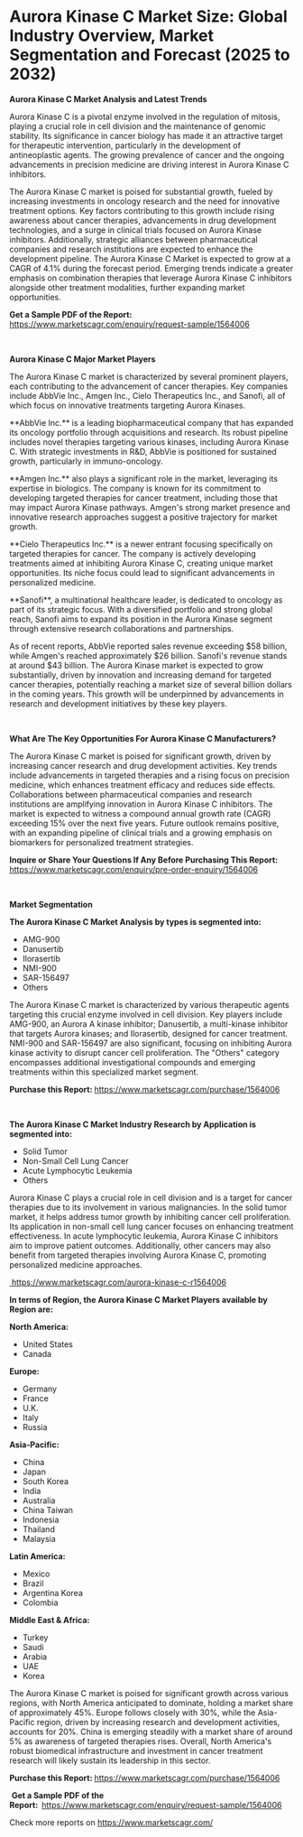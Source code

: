<p><h1>Aurora Kinase C Market Size: Global Industry Overview, Market Segmentation and Forecast (2025 to 2032)</h1></p><p><strong>Aurora Kinase C Market Analysis and Latest Trends</strong></p>
<p><p>Aurora Kinase C is a pivotal enzyme involved in the regulation of mitosis, playing a crucial role in cell division and the maintenance of genomic stability. Its significance in cancer biology has made it an attractive target for therapeutic intervention, particularly in the development of antineoplastic agents. The growing prevalence of cancer and the ongoing advancements in precision medicine are driving interest in Aurora Kinase C inhibitors.</p><p>The Aurora Kinase C market is poised for substantial growth, fueled by increasing investments in oncology research and the need for innovative treatment options. Key factors contributing to this growth include rising awareness about cancer therapies, advancements in drug development technologies, and a surge in clinical trials focused on Aurora Kinase inhibitors. Additionally, strategic alliances between pharmaceutical companies and research institutions are expected to enhance the development pipeline. The Aurora Kinase C Market is expected to grow at a CAGR of 4.1% during the forecast period. Emerging trends indicate a greater emphasis on combination therapies that leverage Aurora Kinase C inhibitors alongside other treatment modalities, further expanding market opportunities.</p></p>
<p><strong>Get a Sample PDF of the Report:&nbsp;</strong> <a href="https://www.marketscagr.com/enquiry/request-sample/1564006?utm_campaign=3095&utm_medium=2&utm_source=Github&utm_content=ia&utm_term=08032025&utm_id=aurora-kinase-c">https://www.marketscagr.com/enquiry/request-sample/1564006</a></p>
<p>&nbsp;</p>
<p><strong>Aurora Kinase C Major Market Players</strong></p>
<p><p>The Aurora Kinase C market is characterized by several prominent players, each contributing to the advancement of cancer therapies. Key companies include AbbVie Inc., Amgen Inc., Cielo Therapeutics Inc., and Sanofi, all of which focus on innovative treatments targeting Aurora Kinases.</p><p>**AbbVie Inc.** is a leading biopharmaceutical company that has expanded its oncology portfolio through acquisitions and research. Its robust pipeline includes novel therapies targeting various kinases, including Aurora Kinase C. With strategic investments in R&D, AbbVie is positioned for sustained growth, particularly in immuno-oncology.</p><p>**Amgen Inc.** also plays a significant role in the market, leveraging its expertise in biologics. The company is known for its commitment to developing targeted therapies for cancer treatment, including those that may impact Aurora Kinase pathways. Amgen's strong market presence and innovative research approaches suggest a positive trajectory for market growth.</p><p>**Cielo Therapeutics Inc.** is a newer entrant focusing specifically on targeted therapies for cancer. The company is actively developing treatments aimed at inhibiting Aurora Kinase C, creating unique market opportunities. Its niche focus could lead to significant advancements in personalized medicine.</p><p>**Sanofi**, a multinational healthcare leader, is dedicated to oncology as part of its strategic focus. With a diversified portfolio and strong global reach, Sanofi aims to expand its position in the Aurora Kinase segment through extensive research collaborations and partnerships.</p><p>As of recent reports, AbbVie reported sales revenue exceeding $58 billion, while Amgen's reached approximately $26 billion. Sanofi's revenue stands at around $43 billion. The Aurora Kinase market is expected to grow substantially, driven by innovation and increasing demand for targeted cancer therapies, potentially reaching a market size of several billion dollars in the coming years. This growth will be underpinned by advancements in research and development initiatives by these key players.</p></p>
<p>&nbsp;</p>
<p><strong>What Are The Key Opportunities For Aurora Kinase C Manufacturers?</strong></p>
<p><p>The Aurora Kinase C market is poised for significant growth, driven by increasing cancer research and drug development activities. Key trends include advancements in targeted therapies and a rising focus on precision medicine, which enhances treatment efficacy and reduces side effects. Collaborations between pharmaceutical companies and research institutions are amplifying innovation in Aurora Kinase C inhibitors. The market is expected to witness a compound annual growth rate (CAGR) exceeding 15% over the next five years. Future outlook remains positive, with an expanding pipeline of clinical trials and a growing emphasis on biomarkers for personalized treatment strategies.</p></p>
<p><strong>Inquire or Share Your Questions If Any Before Purchasing This Report:</strong> <a href="https://www.marketscagr.com/enquiry/pre-order-enquiry/1564006?utm_campaign=3095&utm_medium=2&utm_source=Github&utm_content=ia&utm_term=08032025&utm_id=aurora-kinase-c">https://www.marketscagr.com/enquiry/pre-order-enquiry/1564006</a></p>
<p>&nbsp;</p>
<p><strong>Market Segmentation</strong></p>
<p><strong>The Aurora Kinase C Market Analysis by types is segmented into:</strong></p>
<p><ul><li>AMG-900</li><li>Danusertib</li><li>Ilorasertib</li><li>NMI-900</li><li>SAR-156497</li><li>Others</li></ul></p>
<p><p>The Aurora Kinase C market is characterized by various therapeutic agents targeting this crucial enzyme involved in cell division. Key players include AMG-900, an Aurora A kinase inhibitor; Danusertib, a multi-kinase inhibitor that targets Aurora kinases; and Ilorasertib, designed for cancer treatment. NMI-900 and SAR-156497 are also significant, focusing on inhibiting Aurora kinase activity to disrupt cancer cell proliferation. The "Others" category encompasses additional investigational compounds and emerging treatments within this specialized market segment.</p></p>
<p><strong>Purchase this Report:&nbsp;</strong><a href="https://www.marketscagr.com/purchase/1564006?utm_campaign=3095&utm_medium=2&utm_source=Github&utm_content=ia&utm_term=08032025&utm_id=aurora-kinase-c">https://www.marketscagr.com/purchase/1564006</a></p>
<p>&nbsp;</p>
<p><strong>The Aurora Kinase C Market Industry Research by Application is segmented into:</strong></p>
<p><ul><li>Solid Tumor</li><li>Non-Small Cell Lung Cancer</li><li>Acute Lymphocytic Leukemia</li><li>Others</li></ul></p>
<p><p>Aurora Kinase C plays a crucial role in cell division and is a target for cancer therapies due to its involvement in various malignancies. In the solid tumor market, it helps address tumor growth by inhibiting cancer cell proliferation. Its application in non-small cell lung cancer focuses on enhancing treatment effectiveness. In acute lymphocytic leukemia, Aurora Kinase C inhibitors aim to improve patient outcomes. Additionally, other cancers may also benefit from targeted therapies involving Aurora Kinase C, promoting personalized medicine approaches.</p></p>
<p><a href="https://www.marketscagr.com/aurora-kinase-c-r1564006?utm_campaign=3095&utm_medium=2&utm_source=Github&utm_content=ia&utm_term=08032025&utm_id=aurora-kinase-c">&nbsp;https://www.marketscagr.com/aurora-kinase-c-r1564006</a></p>
<p><strong>In terms of Region, the Aurora Kinase C Market Players available by Region are:</strong></p>
<p>
    <p> <strong> North America: </strong>
        <ul>
            <li>United States</li>
            <li>Canada</li>
        </ul>
        </p> 
    <p> <strong> Europe: </strong>
        <ul>
            <li>Germany</li>
            <li>France</li>
            <li>U.K.</li>
            <li>Italy</li>
            <li>Russia</li>
        </ul>
        </p> 
    <p> <strong> Asia-Pacific: </strong>
        <ul>
            <li>China</li>
            <li>Japan</li>
            <li>South Korea</li>
            <li>India</li>
            <li>Australia</li>
            <li>China Taiwan</li>
            <li>Indonesia</li>
            <li>Thailand</li>
            <li>Malaysia</li>
        </ul>
        </p> 
    <p> <strong> Latin America: </strong>
        <ul>
            <li>Mexico</li>
            <li>Brazil</li>
            <li>Argentina Korea</li>
            <li>Colombia</li>
        </ul>
        </p> 
    <p> <strong> Middle East & Africa: </strong>
        <ul>
            <li>Turkey</li>
            <li>Saudi</li>
            <li>Arabia</li>
            <li>UAE</li>
            <li>Korea</li>
        </ul>
    </p>
    </p>
<p><p>The Aurora Kinase C market is poised for significant growth across various regions, with North America anticipated to dominate, holding a market share of approximately 45%. Europe follows closely with 30%, while the Asia-Pacific region, driven by increasing research and development activities, accounts for 20%. China is emerging steadily with a market share of around 5% as awareness of targeted therapies rises. Overall, North America's robust biomedical infrastructure and investment in cancer treatment research will likely sustain its leadership in this sector.</p></p>
<p><strong>Purchase this Report: </strong><a href="https://www.marketscagr.com/purchase/1564006?utm_campaign=3095&utm_medium=2&utm_source=Github&utm_content=ia&utm_term=08032025&utm_id=aurora-kinase-c">https://www.marketscagr.com/purchase/1564006</a></p>
<p>&nbsp;<strong>Get a Sample PDF of the Report:&nbsp;&nbsp;</strong><a href="https://www.marketscagr.com/enquiry/request-sample/1564006?utm_campaign=3095&utm_medium=2&utm_source=Github&utm_content=ia&utm_term=08032025&utm_id=aurora-kinase-c">https://www.marketscagr.com/enquiry/request-sample/1564006</a></p>
<p><strong></strong></p>
<p>Check more reports on <a href="https://www.marketscagr.com/?utm_campaign=3095&utm_medium=2&utm_source=Github&utm_content=ia&utm_term=08032025&utm_id=aurora-kinase-c">https://www.marketscagr.com/</a></p>